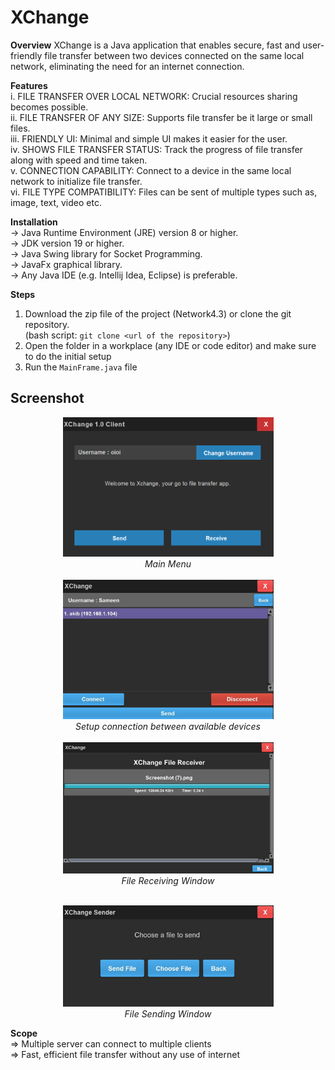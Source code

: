 # XChange

**Overview** 
XChange is a Java application that enables secure, fast and user-friendly file transfer between two devices connected on the same local network, eliminating the need for an internet connection.

**Features**  
i.   FILE TRANSFER OVER LOCAL NETWORK: Crucial resources sharing becomes possible.  
ii.  FILE TRANSFER OF ANY SIZE: Supports file transfer be it large or small files.  
iii. FRIENDLY UI: Minimal and simple UI makes it easier for the user.  
iv.  SHOWS FILE TRANSFER STATUS: Track the progress of file transfer along with speed and time taken.  
v.   CONNECTION CAPABILITY: Connect to a device in the same local network to initialize file transfer.  
vi.  FILE TYPE COMPATIBILITY: Files can be sent of multiple types such as, image, text, video etc.  

**Installation**  
-> Java Runtime Environment (JRE) version 8 or higher.  
-> JDK version 19 or higher.  
-> Java Swing library for Socket Programming.  
-> JavaFx graphical library.  
-> Any Java IDE (e.g. Intellij Idea, Eclipse) is preferable.  

**Steps**  
1. Download the zip file of the project (Network4.3) or clone the git repository.  
  (bash script: `git clone <url of the repository>`)  
2. Open the folder in a workplace (any IDE or code editor) and make sure to do the initial setup  
3. Run the `MainFrame.java` file

## Screenshot

<p align="center">
  <img src="XChange_finale/source_img/XChange_main_menu.png" alt="Main Menu" width="337"/>
   <br/>
  <em>Main Menu</em>
   <br/>
   <br/>
  <img src="XChange_finale/source_img/XChange_main_menu.jpg" alt="Ship planning-i" width="337"/>
   <br/>
  <em>Setup connection between available devices</em>
   <br/>
   <br/>
  <img src="XChange_finale/source_img/receiver.jpg" alt="Ship planning-i" width="337"/>
   <br/>
  <em>File Receiving Window</em>
   <br/>
</p>
<p align="center">
   <br/>
  <img src="XChange_finale/source_img/sender.jpg" alt="Ship planning-ii" width="337"/>
   <br/>
  <em>File Sending Window</em>
   <br/>
</p>

**Scope**  
=> Multiple server can connect to multiple clients  
=> Fast, efficient file transfer without any use of internet
